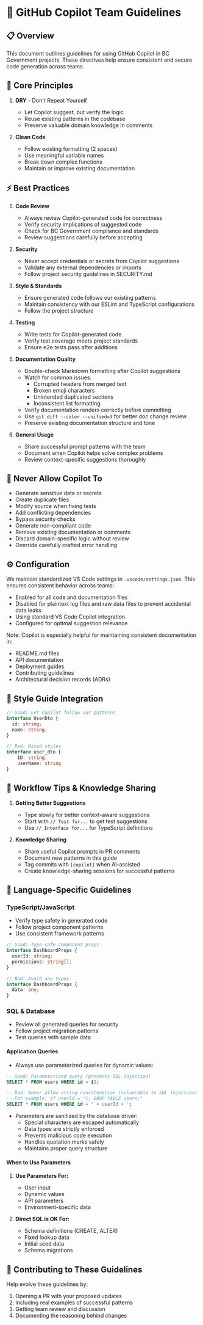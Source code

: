 <!--
🤖 MANAGED BY BC GOVERNMENT GUIDELINES
⚠️ DO NOT EDIT THIS FILE DIRECTLY
📦 VERSION: 1.0.0
🔗 SOURCE: https://github.com/bcgov/vscode-settings
-->

# 🤖 GitHub Copilot Team Guidelines

## 📋 Overview

This document outlines guidelines for using GitHub Copilot in BC Government projects. These directives help ensure consistent and secure code generation across teams.

## 🎯 Core Principles
1. **DRY** - Don't Repeat Yourself
   - Let Copilot suggest, but verify the logic
   - Reuse existing patterns in the codebase
   - Preserve valuable domain knowledge in comments

2. **Clean Code**
   - Follow existing formatting (2 spaces)
   - Use meaningful variable names
   - Break down complex functions
   - Maintain or improve existing documentation

## ⚡ Best Practices

1. **Code Review**
   - Always review Copilot-generated code for correctness
   - Verify security implications of suggested code
   - Check for BC Government compliance and standards
   - Review suggestions carefully before accepting

2. **Security**
   - Never accept credentials or secrets from Copilot suggestions
   - Validate any external dependencies or imports
   - Follow project security guidelines in SECURITY.md

3. **Style & Standards**
   - Ensure generated code follows our existing patterns
   - Maintain consistency with our ESLint and TypeScript configurations
   - Follow the project structure

4. **Testing**
   - Write tests for Copilot-generated code
   - Verify test coverage meets project standards
   - Ensure e2e tests pass after additions

5. **Documentation Quality**
   - Double-check Markdown formatting after Copilot suggestions
   - Watch for common issues:
     - Corrupted headers from merged text
     - Broken emoji characters
     - Unintended duplicated sections
     - Inconsistent list formatting
   - Verify documentation renders correctly before committing
   - Use `git diff --color --unified=3` for better doc change review
   - Preserve existing documentation structure and tone

6. **General Usage**
   - Share successful prompt patterns with the team
   - Document when Copilot helps solve complex problems
   - Review context-specific suggestions thoroughly

## 🚫 Never Allow Copilot To
- Generate sensitive data or secrets
- Create duplicate files
- Modify source when fixing tests
- Add conflicting dependencies
- Bypass security checks
- Generate non-compliant code
- Remove existing documentation or comments
- Discard domain-specific logic without review
- Override carefully crafted error handling

## ⚙️ Configuration

We maintain standardized VS Code settings in `.vscode/settings.json`. This ensures consistent behavior across teams:

- Enabled for all code and documentation files
- Disabled for plaintext log files and raw data files to prevent accidental data leaks
- Using standard VS Code Copilot integration
- Configured for optimal suggestion relevance

Note: Copilot is especially helpful for maintaining consistent documentation in:
- README.md files
- API documentation
- Deployment guides
- Contributing guidelines
- Architectural decision records (ADRs)

## 🎨 Style Guide Integration
```typescript
// Good: Let Copilot follow our patterns
interface UserDto {
  id: string;
  name: string;
}

// Bad: Mixed styles
interface user_dto {
    ID: string,
    userName: string
}
```

## 🔄 Workflow Tips & Knowledge Sharing
1. **Getting Better Suggestions**
   - Type slowly for better context-aware suggestions
   - Start with `// Test for...` to get test suggestions
   - Use `// Interface for...` for TypeScript definitions

2. **Knowledge Sharing**
   - Share useful Copilot prompts in PR comments
   - Document new patterns in this guide
   - Tag commits with `[copilot]` when AI-assisted
   - Create knowledge-sharing sessions for successful patterns

## 🔧 Language-Specific Guidelines

### TypeScript/JavaScript
- Verify type safety in generated code
- Follow project component patterns
- Use consistent framework patterns
```typescript
// Good: Type-safe component props
interface DashboardProps {
  userId: string;
  permissions: string[];
}

// Bad: Avoid any types
interface DashboardProps {
  data: any;
}
```

### SQL & Database
- Review all generated queries for security
- Follow project migration patterns
- Test queries with sample data

#### Application Queries
- Always use parameterized queries for dynamic values:
```sql
-- Good: Parameterized query (prevents SQL injection)
SELECT * FROM users WHERE id = $1;

-- Bad: Never allow string concatenation (vulnerable to SQL injection)
-- For example, if userId = "1; DROP TABLE users;"
SELECT * FROM users WHERE id = ' + userId + ';
```

- Parameters are sanitized by the database driver:
  - Special characters are escaped automatically
  - Data types are strictly enforced
  - Prevents malicious code execution
  - Handles quotation marks safely
  - Maintains proper query structure

#### When to Use Parameters
1. **Use Parameters For:**
   - User input
   - Dynamic values
   - API parameters
   - Environment-specific data

2. **Direct SQL is OK For:**
   - Schema definitions (CREATE, ALTER)
   - Fixed lookup data
   - Initial seed data
   - Schema migrations

## 🤝 Contributing to These Guidelines

Help evolve these guidelines by:
1. Opening a PR with your proposed updates
2. Including real examples of successful patterns
3. Getting team review and discussion
4. Documenting the reasoning behind changes

